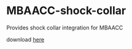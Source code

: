 # MBAACC-shock-collar

Provides shock collar integration for MBAACC

download [here](https://github.com/Meepster99/MBAACC-Shock-Collar/releases)

